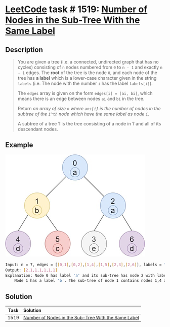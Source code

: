 # [LeetCode][leetcode] task # 1519: [Number of Nodes in the Sub-Tree With the Same Label][task]

Description
-----------

> You are given a tree (i.e. a connected, undirected graph that has no cycles) consisting of `n` nodes
> numbered from `0` to `n - 1` and exactly `n - 1` edges. The **root** of the tree is the node `0`,
> and each node of the tree has **a label** which is a lower-case character given in the string `labels`
> (i.e. The node with the number `i` has the label `labels[i]`).
> 
> The `edges` array is given on the form `edges[i] = [ai, bi]`,
> which means there is an edge between nodes `ai` and `bi` in the tree.
> 
> Return _an array of size `n` where `ans[i]` is the number of nodes in the subtree of the `i^th` node 
> which have the same label as node `i`_.
> 
> A subtree of a tree `T` is the tree consisting of a node in `T` and all of its descendant nodes.

Example
-------

![tree.png](image/tree.png)

```sh
Input: n = 7, edges = [[0,1],[0,2],[1,4],[1,5],[2,3],[2,6]], labels = "abaedcd"
Output: [2,1,1,1,1,1,1]
Explanation: Node 0 has label 'a' and its sub-tree has node 2 with label 'a' as well, thus the answer is 2. Notice that any node is part of its sub-tree.
    Node 1 has a label 'b'. The sub-tree of node 1 contains nodes 1,4 and 5, as nodes 4 and 5 have different labels than node 1, the answer is just 1 (the node itself).
```

Solution
--------

| Task | Solution                                                        |
|:----:|:----------------------------------------------------------------|
| 1519 | [Number of Nodes in the Sub-Tree With the Same Label][solution] |


[leetcode]: <http://leetcode.com/>
[task]: <https://leetcode.com/problems/number-of-nodes-in-the-sub-tree-with-the-same-label/>
[solution]: <https://github.com/wellaxis/praxis-leetcode/blob/main/src/main/java/com/witalis/praxis/leetcode/task/h16/p1519/option/Practice.java>
